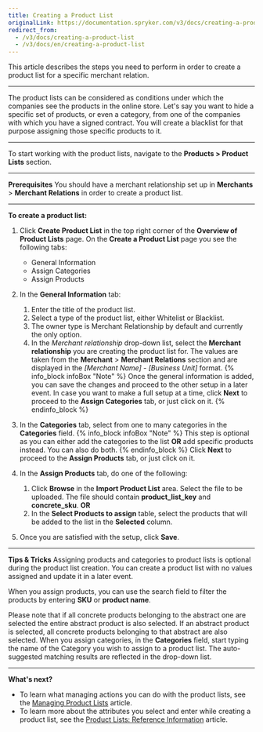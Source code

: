 ```yaml
---
title: Creating a Product List
originalLink: https://documentation.spryker.com/v3/docs/creating-a-product-list
redirect_from:
  - /v3/docs/creating-a-product-list
  - /v3/docs/en/creating-a-product-list
---
```


This article describes the steps you need to perform in order to create a product list for a specific merchant relation.
***
The product lists can be considered as conditions under which the companies see the products in the online store. Let's say you want to hide a specific set of products, or even a category, from one of the companies with which you have a signed contract. You will create a blacklist for that purpose assigning those specific products to it.
***
To start working with the product lists, navigate to the **Products > Product Lists** section.
***
**Prerequisites**
You should have a merchant relationship set up in **Merchants** > **Merchant Relations** in order to create a product list.
***
**To create a product list:**
1. Click **Create Product List** in the top right corner of the **Overview of Product Lists** page.
    On the **Create a Product List** page you see the following tabs:
    * General Information
    * Assign Categories
    * Assign Products
2. In the **General Information** tab:
    1. Enter the title of the product list.
    2. Select a type of the product list, either Whitelist or Blacklist.
    3. The owner type is Merchant Relationship by default and currently the only option.
    4. In the _Merchant relationship_ drop-down list, select the **Merchant relationship** you are creating the product list for. The values are taken from the **Merchant** > **Merchant Relations** section and are displayed in the _[Merchant Name] - [Business Unit]_ format.
    {% info_block infoBox "Note" %}
Once the general information is added, you can save the changes and proceed to the other setup in a later event. In case you want to make a full setup at a time, click **Next** to proceed to the **Assign Categories** tab, or just click on it.
{% endinfo_block %}
3. In the **Categories** tab, select from one to many categories in the **Categories** field.
{% info_block infoBox "Note" %}
This step is optional as you can either add the categories to the list **OR** add specific products instead. You can also do both.
{% endinfo_block %}
    Click **Next** to proceed to the **Assign Products** tab, or just click on it.

4. In the **Assign Products** tab, do one of the following: 
    1. Click **Browse** in the **Import Product List** area. Select the file to be uploaded. The file should contain **product_list_key** and **concrete_sku**.
    **OR**
    2. In the **Select Products to assign** table, select the products that will be added to the list in the **Selected** column.
 5. Once you are satisfied with the setup, click **Save**.

***
**Tips & Tricks**
Assigning products and categories to product lists is optional during the product list creation. You can create a product list with no values assigned and update it in a later event.

When you assign products, you can use the search field to filter the products by entering **SKU** or **product name**.

Please note that if all concrete products belonging to the abstract one are selected the entire abstract product is also selected. If an abstract product is selected, all concrete products belonging to that abstract are also selected.
When you assign categories, in the **Categories** field, start typing the name of the Category you wish to assign to a product list. The auto-suggested matching results are reflected in the drop-down list. 
***
**What's next?**

* To learn what managing actions you can do with the product lists, see the [Managing Product Lists](/docs/scos/user/user-guides/202001.0/back-office-user-guide/products/product-lists/managing-product-lists.html) article.
* To learn more about the attributes you select and enter while creating a product list, see the [Product Lists: Reference Information](/docs/scos/user/user-guides/202001.0/back-office-user-guide/products/product-lists/references/product-lists-reference-information.html) article.
